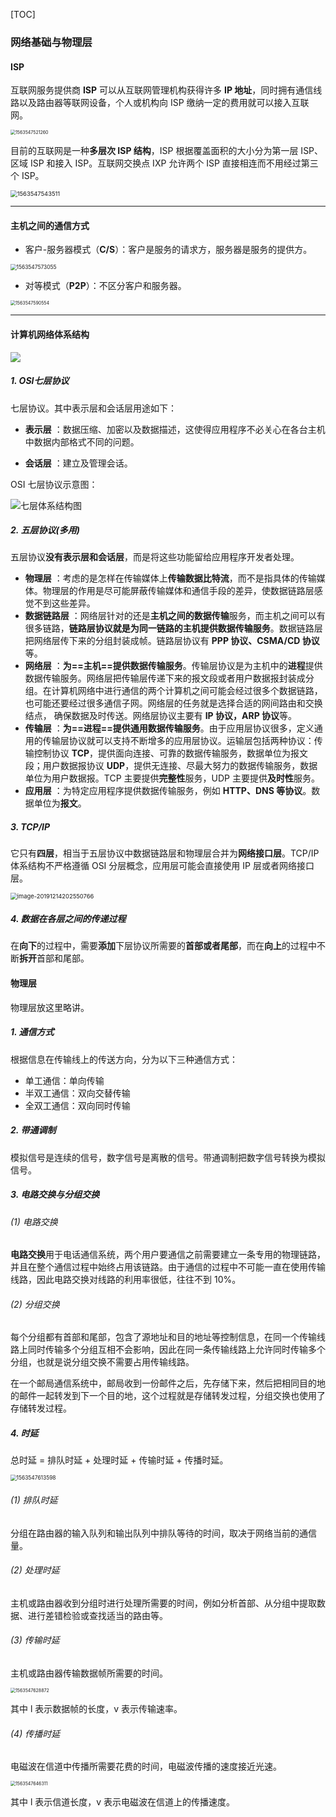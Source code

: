 [TOC]

### 网络基础与物理层

#### ISP

互联网服务提供商 **ISP** 可以从互联网管理机构获得许多 **IP 地址**，同时拥有通信线路以及路由器等联网设备，个人或机构向 ISP 缴纳一定的费用就可以接入互联网。

<img src="assets/1563547521260.png" alt="1563547521260" style="zoom:50%;" />

目前的互联网是一种**多层次 ISP 结构**，ISP 根据覆盖面积的大小分为第一层 ISP、区域 ISP 和接入 ISP。互联网交换点 IXP 允许两个 ISP 直接相连而不用经过第三个 ISP。

<img src="assets/1563547543511.png" alt="1563547543511" style="zoom:67%;" />

---

#### 主机之间的通信方式

- 客户-服务器模式（**C/S**）：客户是服务的请求方，服务器是服务的提供方。

<img src="assets/1563547573055.png" alt="1563547573055" style="zoom: 60%;" />

- 对等模式（**P2P**）：不区分客户和服务器。

<img src="assets/1563547590554.png" alt="1563547590554" style="zoom: 50%;" />

-----

#### 计算机网络体系结构

<img src="assets/1536486064767.png"/>

##### 1. OSI七层协议

七层协议。其中表示层和会话层用途如下：

-  **表示层** ：数据压缩、加密以及数据描述，这使得应用程序不必关心在各台主机中数据内部格式不同的问题。

-  **会话层** ：建立及管理会话。

OSI 七层协议示意图：

![七层体系结构图](assets/七层体系结构图.png)

##### 2. 五层协议(多用)

五层协议**没有表示层和会话层**，而是将这些功能留给应用程序开发者处理。

-  **物理层** ：考虑的是怎样在传输媒体上**传输数据比特流**，而不是指具体的传输媒体。物理层的作用是尽可能屏蔽传输媒体和通信手段的差异，使数据链路层感觉不到这些差异。
-  **数据链路层** ：网络层针对的还是**主机之间的数据传输**服务，而主机之间可以有很多链路，**链路层协议就是为同一链路的主机提供数据传输服务**。数据链路层把网络层传下来的分组封装成帧。链路层协议有 **PPP 协议、CSMA/CD 协议**等。
-  **网络层** ：**为==主机==提供数据传输服务**。传输层协议是为主机中的**进程**提供数据传输服务。网络层把传输层传递下来的报文段或者用户数据报封装成分组。在计算机网络中进行通信的两个计算机之间可能会经过很多个数据链路，也可能还要经过很多通信子网。网络层的任务就是选择合适的网间路由和交换结点， 确保数据及时传送。网络层协议主要有 **IP 协议，ARP 协议**等。
-  **传输层** ：**为==进程==提供通用数据传输服务**。由于应用层协议很多，定义通用的传输层协议就可以支持不断增多的应用层协议。运输层包括两种协议：传输控制协议 **TCP**，提供面向连接、可靠的数据传输服务，数据单位为报文段；用户数据报协议 **UDP**，提供无连接、尽最大努力的数据传输服务，数据单位为用户数据报。TCP 主要提供**完整性**服务，UDP 主要提供**及时性**服务。
-  **应用层** ：为特定应用程序提供数据传输服务，例如 **HTTP、DNS 等协议**。数据单位为**报文**。

##### 3. TCP/IP

它只有**四层**，相当于五层协议中数据链路层和物理层合并为**网络接口层**。TCP/IP 体系结构不严格遵循 OSI 分层概念，应用层可能会直接使用 IP 层或者网络接口层。

<img src="assets/image-20191214202550766.png" alt="image-20191214202550766" style="zoom:67%;" />

##### 4. 数据在各层之间的传递过程

在**向下**的过程中，需要**添加**下层协议所需要的**首部或者尾部**，而在**向上**的过程中不断**拆开**首部和尾部。



#### 物理层

物理层放这里略讲。

##### 1. 通信方式

根据信息在传输线上的传送方向，分为以下三种通信方式：

- 单工通信：单向传输
- 半双工通信：双向交替传输
- 全双工通信：双向同时传输

##### 2. 带通调制

模拟信号是连续的信号，数字信号是离散的信号。带通调制把数字信号转换为模拟信号。

##### 3. 电路交换与分组交换

###### (1) 电路交换

**电路交换**用于电话通信系统，两个用户要通信之前需要建立一条专用的物理链路，并且在整个通信过程中始终占用该链路。由于通信的过程中不可能一直在使用传输线路，因此电路交换对线路的利用率很低，往往不到 10%。

###### (2) 分组交换

每个分组都有首部和尾部，包含了源地址和目的地址等控制信息，在同一个传输线路上同时传输多个分组互相不会影响，因此在同一条传输线路上允许同时传输多个分组，也就是说分组交换不需要占用传输线路。

在一个邮局通信系统中，邮局收到一份邮件之后，先存储下来，然后把相同目的地的邮件一起转发到下一个目的地，这个过程就是存储转发过程，分组交换也使用了存储转发过程。

##### 4. 时延

总时延 = 排队时延 + 处理时延 + 传输时延 + 传播时延。

<img src="assets/1563547613598.png" alt="1563547613598" style="zoom:60%;" />

###### (1) 排队时延

分组在路由器的输入队列和输出队列中排队等待的时间，取决于网络当前的通信量。

###### (2) 处理时延

主机或路由器收到分组时进行处理所需要的时间，例如分析首部、从分组中提取数据、进行差错检验或查找适当的路由等。

###### (3) 传输时延

主机或路由器传输数据帧所需要的时间。

<img src="assets/1563547628872.png" alt="1563547628872" style="zoom:50%;" />

其中 l 表示数据帧的长度，v 表示传输速率。

###### (4) 传播时延

电磁波在信道中传播所需要花费的时间，电磁波传播的速度接近光速。

<img src="assets/1563547646311.png" alt="1563547646311" style="zoom:50%;" />

其中 l 表示信道长度，v 表示电磁波在信道上的传播速度。

